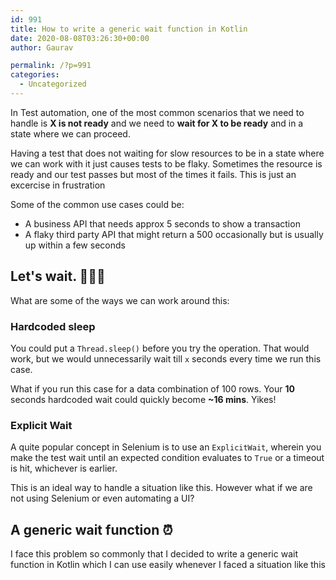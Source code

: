 ```yaml
---
id: 991
title: How to write a generic wait function in Kotlin
date: 2020-08-08T03:26:30+00:00
author: Gaurav

permalink: /?p=991
categories:
  - Uncategorized
---
```

In Test automation, one of the most common scenarios that we need to handle is **X is not ready** and we need to **wait for X to be ready** and in a state where we can proceed. 

Having a test that does not waiting for slow resources to be in a state where we can work with it just causes tests to be flaky. Sometimes the resource is ready and our test passes but most of the times it fails. This is just an excercise in frustration

Some of the common use cases could be:

  * A business API that needs approx 5 seconds to show a transaction
  * A flaky third party API that might return a 500 occasionally but is usually up within a few seconds

## Let's wait. 🤷🏻‍♂️

What are some of the ways we can work around this:

### Hardcoded sleep

You could put a `Thread.sleep()` before you try the operation. That would work, but we would unnecessarily wait till `x` seconds every time we run this case. 

What if you run this case for a data combination of 100 rows. Your **10** seconds hardcoded wait could quickly become **~16 mins**. Yikes! 

### Explicit Wait

A quite popular concept in Selenium is to use an `ExplicitWait`, wherein you make the test wait until an expected condition evaluates to `True` or a timeout is hit, whichever is earlier.

This is an ideal way to handle a situation like this. However what if we are not using Selenium or even automating a UI?

## A generic wait function ⏰

I face this problem so commonly that I decided to write a generic wait function in Kotlin which I can use easily whenever I faced a situation like this
